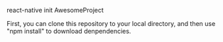 react-native init AwesomeProject

First, you can clone this repository to your local directory,
and then use "npm install" to download denpendencies.
